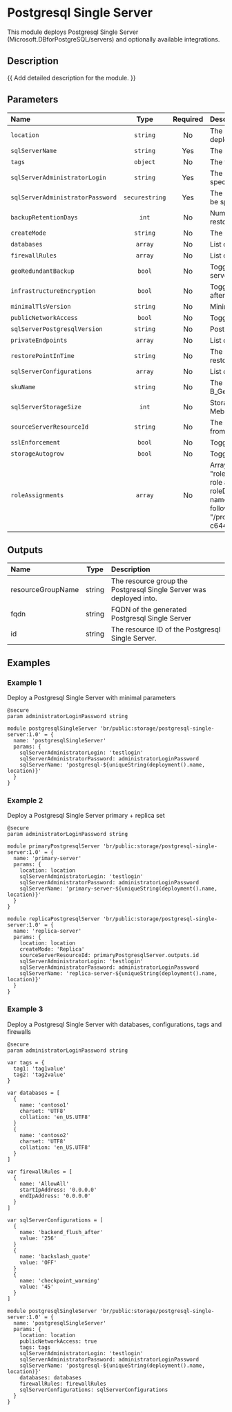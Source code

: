 # Postgresql Single Server

This module deploys Postgresql Single Server (Microsoft.DBforPostgreSQL/servers) and optionally available integrations.

## Description

{{ Add detailed description for the module. }}

## Parameters

| Name                             | Type           | Required | Description                                                                                                                                                                                                                                                                                                                                                                                  |
| :------------------------------- | :------------: | :------: | :------------------------------------------------------------------------------------------------------------------------------------------------------------------------------------------------------------------------------------------------------------------------------------------------------------------------------------------------------------------------------------------- |
| `location`                       | `string`       | No       | The location into which your Azure resources should be deployed.                                                                                                                                                                                                                                                                                                                             |
| `sqlServerName`                  | `string`       | Yes      | The name of the Postgresql Single Server instance.                                                                                                                                                                                                                                                                                                                                           |
| `tags`                           | `object`       | No       | The tags to apply to each resource.                                                                                                                                                                                                                                                                                                                                                          |
| `sqlServerAdministratorLogin`    | `string`       | Yes      | The administrator username of the server. Can only be specified when the server is being created.                                                                                                                                                                                                                                                                                            |
| `sqlServerAdministratorPassword` | `securestring` | Yes      | The administrator login password for the SQL server. Can only be specified when the server is being created.                                                                                                                                                                                                                                                                                 |
| `backupRetentionDays`            | `int`          | No       | Number of days a backup is retained for point-in-time restores.                                                                                                                                                                                                                                                                                                                              |
| `createMode`                     | `string`       | No       | The mode to create a new server.                                                                                                                                                                                                                                                                                                                                                             |
| `databases`                      | `array`        | No       | List of databases to create on server.                                                                                                                                                                                                                                                                                                                                                       |
| `firewallRules`                  | `array`        | No       | List of firewall rules to create on server.                                                                                                                                                                                                                                                                                                                                                  |
| `geoRedundantBackup`             | `bool`         | No       | Toggle geo-redundant backups. Cannot be changed after server creation.                                                                                                                                                                                                                                                                                                                       |
| `infrastructureEncryption`       | `bool`         | No       | Toggle infrastructure double encryption. Cannot be changed after server creation.                                                                                                                                                                                                                                                                                                            |
| `minimalTlsVersion`              | `string`       | No       | Minimal supported TLS version.                                                                                                                                                                                                                                                                                                                                                               |
| `publicNetworkAccess`            | `bool`         | No       | Toggle public network access.                                                                                                                                                                                                                                                                                                                                                                |
| `sqlServerPostgresqlVersion`     | `string`       | No       | PostgreSQL version                                                                                                                                                                                                                                                                                                                                                                           |
| `privateEndpoints`               | `array`        | No       | List of privateEndpoints to create on server.                                                                                                                                                                                                                                                                                                                                                |
| `restorePointInTime`             | `string`       | No       | The point in time (ISO8601 format) of the source server to restore from.                                                                                                                                                                                                                                                                                                                     |
| `sqlServerConfigurations`        | `array`        | No       | List of server configurations to create on server.                                                                                                                                                                                                                                                                                                                                           |
| `skuName`                        | `string`       | No       | The name of the sku, typically, tier + family + cores, e.g. B_Gen4_1.                                                                                                                                                                                                                                                                                                                        |
| `sqlServerStorageSize`           | `int`          | No       | Storage size for Postgresql Single Server. Expressed in Mebibytes. Cannot be scaled down.                                                                                                                                                                                                                                                                                                    |
| `sourceServerResourceId`         | `string`       | No       | The source server id to restore from. Leave empty if creating from scratch.                                                                                                                                                                                                                                                                                                                  |
| `sslEnforcement`                 | `bool`         | No       | Toggle SSL enforcement for incoming connections.                                                                                                                                                                                                                                                                                                                                             |
| `storageAutogrow`                | `bool`         | No       | Toggle storage autogrow.                                                                                                                                                                                                                                                                                                                                                                     |
| `roleAssignments`                | `array`        | No       | Array of role assignment objects that contain the "roleDefinitionIdOrName" and "principalId" to define RBAC role assignments on this resource. In the roleDefinitionIdOrName attribute, provide either the display name of the role definition, or its fully qualified ID in the following format: "/providers/Microsoft.Authorization/roleDefinitions/c2f4ef07-c644-48eb-af81-4b1b4947fb11" |

## Outputs

| Name              | Type   | Description                                                        |
| :---------------- | :----: | :----------------------------------------------------------------- |
| resourceGroupName | string | The resource group the Postgresql Single Server was deployed into. |
| fqdn              | string | FQDN of the generated Postgresql Single Server                     |
| id                | string | The resource ID of the Postgresql Single Server.                   |

## Examples

### Example 1

Deploy a Postgresql Single Server with minimal parameters

```bicep
@secure
param administratorLoginPassword string

module postgresqlSingleServer 'br/public:storage/postgresql-single-server:1.0' = {
  name: 'postgresqlSingleServer'
  params: {
    sqlServerAdministratorLogin: 'testlogin'
    sqlServerAdministratorPassword: administratorLoginPassword
    sqlServerName: 'postgresql-${uniqueString(deployment().name, location)}'
  }
}
```

### Example 2

Deploy a Postgresql Single Server primary + replica set

```bicep
@secure
param administratorLoginPassword string

module primaryPostgresqlServer 'br/public:storage/postgresql-single-server:1.0' = {
  name: 'primary-server'
  params: {
    location: location
    sqlServerAdministratorLogin: 'testlogin'
    sqlServerAdministratorPassword: administratorLoginPassword
    sqlServerName: 'primary-server-${uniqueString(deployment().name, location)}'
  }
}

module replicaPostgresqlServer 'br/public:storage/postgresql-single-server:1.0' = {
  name: 'replica-server'
  params: {
    location: location
    createMode: 'Replica'
    sourceServerResourceId: primaryPostgresqlServer.outputs.id
    sqlServerAdministratorLogin: 'testlogin'
    sqlServerAdministratorPassword: administratorLoginPassword
    sqlServerName: 'replica-server-${uniqueString(deployment().name, location)}'
  }
}
```

### Example 3

Deploy a Postgresql Single Server with databases, configurations, tags and firewalls

```bicep
@secure
param administratorLoginPassword string

var tags = {
  tag1: 'tag1value'
  tag2: 'tag2value'
}

var databases = [
  {
    name: 'contoso1'
    charset: 'UTF8'
    collation: 'en_US.UTF8'
  }
  {
    name: 'contoso2'
    charset: 'UTF8'
    collation: 'en_US.UTF8'
  }
]

var firewallRules = [
  {
    name: 'AllowAll'
    startIpAddress: '0.0.0.0'
    endIpAddress: '0.0.0.0'
  }
]

var sqlServerConfigurations = [
  {
    name: 'backend_flush_after'
    value: '256'
  }
  {
    name: 'backslash_quote'
    value: 'OFF'
  }
  {
    name: 'checkpoint_warning'
    value: '45'
  }
]

module postgresqlSingleServer 'br/public:storage/postgresql-single-server:1.0' = {
  name: 'postgresqlSingleServer'
  params: {
    location: location
    publicNetworkAccess: true
    tags: tags
    sqlServerAdministratorLogin: 'testlogin'
    sqlServerAdministratorPassword: administratorLoginPassword
    sqlServerName: 'postgresql-${uniqueString(deployment().name, location)}'
    databases: databases
    firewallRules: firewallRules
    sqlServerConfigurations: sqlServerConfigurations
  }
}
```